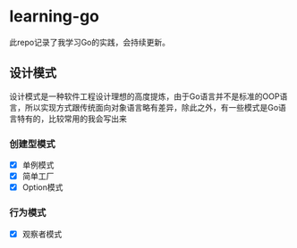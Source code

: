 # learning-go
此repo记录了我学习Go的实践，会持续更新。

## 设计模式
设计模式是一种软件工程设计理想的高度提炼，由于Go语言并不是标准的OOP语言，所以实现方式跟传统面向对象语言略有差异，除此之外，有一些模式是Go语言特有的，比较常用的我会写出来
### 创建型模式
- [x] 单例模式
- [x] 简单工厂
- [x] Option模式
### 行为模式
- [x] 观察者模式
